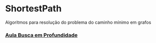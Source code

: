 # ShortestPath
Algoritmos para resolução do problema do caminho mínimo em grafos




### [Aula Busca em Profundidade](https://www.youtube.com/watch?v=doH9o1sO-Cw)
